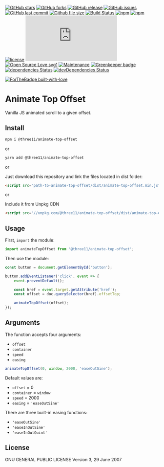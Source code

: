 [![GitHub stars](https://img.shields.io/github/stars/three11/animate-top-offset.svg?style=social&label=Stars)](https://github.com/three11/animate-top-offset)
[![GitHub forks](https://img.shields.io/github/forks/three11/animate-top-offset.svg?style=social&label=Fork)](https://github.com/three11/animate-top-offset/network#fork-destination-box)
[![GitHub release](https://img.shields.io/github/release/three11/animate-top-offset.svg)](https://github.com/three11/animate-top-offset/releases/latest)
[![GitHub issues](https://img.shields.io/github/issues/three11/animate-top-offset.svg)](https://github.com/three11/animate-top-offset/issues)
[![GitHub last commit](https://img.shields.io/github/last-commit/three11/animate-top-offset.svg)](https://github.com/three11/animate-top-offset/commits/master)
[![Github file size](https://img.shields.io/github/size/three11/animate-top-offset/dist/animate-top-offset.min.js.svg)](https://github.com/three11/animate-top-offset/)
[![Build Status](https://travis-ci.org/three11/animate-top-offset.svg?branch=master)](https://travis-ci.org/three11/animate-top-offset)
[![npm](https://img.shields.io/npm/dt/@three11/animate-top-offset.svg)](https://www.npmjs.com/package/@three11/animate-top-offset)
[![npm](https://img.shields.io/npm/v/@three11/animate-top-offset.svg)](https://www.npmjs.com/package/@three11/animate-top-offset)
[![license](https://img.shields.io/github/license/three11/animate-top-offset.svg)](https://github.com/three11/animate-top-offset)
[![Analytics](https://ga-beacon.appspot.com/UA-83446952-1/github.com/three11/animate-top-offset/README.md)](https://github.com/three11/animate-top-offset/)
[![Open Source Love svg1](https://badges.frapsoft.com/os/v1/open-source.svg?v=103)](https://github.com/three11/animate-top-offset/)
[![Maintenance](https://img.shields.io/badge/Maintained%3F-yes-green.svg)](https://github.com/three11/animate-top-offset/graphs/commit-activity)
[![Greenkeeper badge](https://badges.greenkeeper.io/three11/animate-top-offset.svg)](https://greenkeeper.io/)
[![dependencies Status](https://david-dm.org/three11/animate-top-offset/status.svg)](https://david-dm.org/three11/animate-top-offset)
[![devDependencies Status](https://david-dm.org/three11/animate-top-offset/dev-status.svg)](https://david-dm.org/three11/animate-top-offset?type=dev)

[![ForTheBadge built-with-love](https://ForTheBadge.com/images/badges/built-with-love.svg)](https://github.com/three11/)

# Animate Top Offset

Vanilla JS animated scroll to a given offset.

## Install

```sh
npm i @three11/animate-top-offset
```

or

```sh
yarn add @three11/animate-top-offset
```

or

Just download this repository and link the files located in dist folder:

```html
<script src="path-to-animate-top-offset/dist/animate-top-offset.min.js"></script>
```

or

Include it from Unpkg CDN

```html
<script src="//unpkg.com/@three11/animate-top-offset/dist/animate-top-offset.min.js"></script>
```

## Usage

First, `import` the module:

```javascript
import animateTopOffset from '@three11/animate-top-offset';
```

Then use the module:

```javascript
const button = document.getElementById('button');

button.addEventListener('click', event => {
	event.preventDefault();

	const href = event.target.getAttribute('href');
	const offset = doc.querySelector(href).offsetTop;

	animateTopOffset(offset);
});
```

## Arguments

The function accepts four arguments:

-   `offset`
-   `container`
-   `speed`
-   `easing`

```javascript
animateTopOffset(0, window, 2000, 'easeOutSine');
```

Default values are:

-   `offset` = 0
-   `container` = `window`
-   `speed` = 2000
-   `easing` = `'easeOutSine'`

There are three built-in easing functions:

-   `'easeOutSine'`
-   `'easeInOutSine'`
-   `'easeInOutQuint'`

## License

GNU GENERAL PUBLIC LICENSE
Version 3, 29 June 2007
